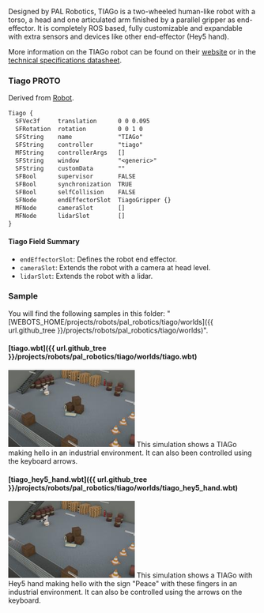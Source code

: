 Designed by PAL Robotics, TIAGo is a two-wheeled human-like robot with a torso, a head and one articulated arm finished by a parallel gripper as end-effector.
It is completely ROS based, fully customizable and expandable with extra sensors and devices like other end-effector (Hey5 hand).

More information on the TIAGo robot can be found on their [website](http://pal-robotics.com/robots/tiago/) or in the [technical specifications datasheet](http://pal-robotics.com/wp-content/uploads/2019/07/Datasheet_TIAGo_Complete.pdf).

### Tiago PROTO

Derived from [Robot](https://cyberbotics.com/doc/reference/robot).

```
Tiago {
  SFVec3f     translation      0 0 0.095
  SFRotation  rotation         0 0 1 0
  SFString    name             "TIAGo"
  SFString    controller       "tiago"
  MFString    controllerArgs   []
  SFString    window           "<generic>"
  SFString    customData       ""
  SFBool      supervisor       FALSE
  SFBool      synchronization  TRUE
  SFBool      selfCollision    FALSE
  SFNode      endEffectorSlot  TiagoGripper {}
  MFNode      cameraSlot       []
  MFNode      lidarSlot        []
}
```

#### Tiago Field Summary

- `endEffectorSlot`:  Defines the robot end effector.
- `cameraSlot`:  Extends the robot with a camera at head level.
- `lidarSlot`: Extends the robot with a lidar.

### Sample

You will find the following samples in this folder: "[WEBOTS\_HOME/projects/robots/pal\_robotics/tiago/worlds]({{ url.github_tree }}/projects/robots/pal_robotics/tiago/worlds)".

#### [tiago.wbt]({{ url.github_tree }}/projects/robots/pal_robotics/tiago/worlds/tiago.wbt)

![tiago.wbt.png](images/tiago/tiago.wbt.thumbnail.jpg) This simulation shows a TIAGo making hello in an industrial environment.
It can also been controlled using the keyboard arrows.

#### [tiago\_hey5\_hand.wbt]({{ url.github_tree }}/projects/robots/pal_robotics/tiago/worlds/tiago\_hey5\_hand.wbt)

![tiago\_hey5\_hand.wbt.png](images/tiago/tiago_hey5_hand.wbt.thumbnail.jpg) This simulation shows a TIAGo with Hey5 hand making hello with the sign "Peace" with these fingers in an industrial environment.
It can also be controlled using the arrows on the keyboard.

